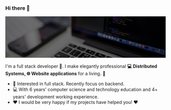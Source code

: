 ### Hi there 👋

![](https://github.com/mawensen/mawensen/blob/main/media/Header1.jpg)

I'm a full stack developer 🚀. I make elegantly professional **💻 Distributed Systems, 🌐 Website applications** for a living. 🌈    

* 🧐   Interested in full stack. Recently focus on backend.
* 💻   With 6 years' computer science and technology education and 4+ years' development working experience.
* ❤️   I would be very happy if my projects have helped you! ❤️
